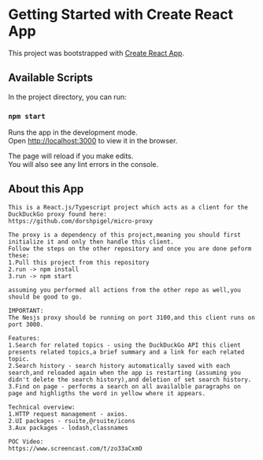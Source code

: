 # Getting Started with Create React App

This project was bootstrapped with [Create React App](https://github.com/facebook/create-react-app).

## Available Scripts

In the project directory, you can run:

### `npm start`

Runs the app in the development mode.\
Open [http://localhost:3000](http://localhost:3000) to view it in the browser.

The page will reload if you make edits.\
You will also see any lint errors in the console.

## About this App
```
This is a React.js/Typescript project which acts as a client for the DuckDuckGo proxy found here:
https://github.com/dorshpigel/micro-proxy

The proxy is a dependency of this project,meaning you should first initialize it and only then handle this client.
Follow the steps on the other repository and once you are done peform these:
1.Pull this project from this repository
2.run -> npm install
3.run -> npm start

assuming you performed all actions from the other repo as well,you should be good to go.

IMPORTANT:
The Nesjs proxy should be running on port 3100,and this client runs on port 3000.

Features:
1.Search for related topics - using the DuckDuckGo API this client presents related topics,a brief summary and a link for each related topic.
2.Search history - search history automatically saved with each search,and reloaded again when the app is restarting (assuming you didn't delete the search history),and deletion of set search history.
3.Find on page - performs a search on all availalble paragraphs on page and highligths the word in yellow where it appears.

Technical overview:
1.HTTP request management - axios.
2.UI packages - rsuite,@rsuite/icons
3.Aux packages - lodash,classnames

POC Video:
https://www.screencast.com/t/zo33aCxmO
```
